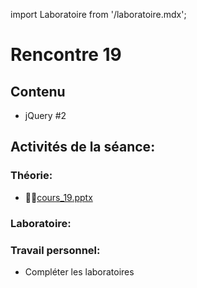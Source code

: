 import Laboratoire from '/laboratoire.mdx';

# Rencontre 19

## Contenu
- jQuery #2

## Activités de la séance: 

### Théorie:  
- 🚧🔗[cours_19.pptx](construction)
### Laboratoire:  
<Laboratoire nom="10XX-S19_Lab1_jQuery_2"/>

### Travail personnel: 
- Compléter les laboratoires 